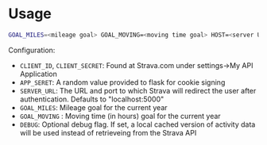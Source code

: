 # Usage

```bash
GOAL_MILES=<mileage goal> GOAL_MOVING=<moving time goal> HOST=<server URL> APP_SECRET=<app secret> CLIENT_ID=<client ID>  CLIENT_SECRET=<client secret> python3 tunatracker.py
```

Configuration:
* `CLIENT_ID`, `CLIENT_SECRET`: Found at Strava.com under settings->My API Application
* `APP_SERET`: A random value provided to flask for cookie signing
* `SERVER_URL`: The URL and port to which Strava will redirect the user after authentication. Defaults to "localhost:5000"
* `GOAL_MILES`: Mileage goal for the current year
* `GOAL_MOVING` : Moving time (in hours) goal for the current year
* `DEBUG`: Optional debug flag. If set, a local cached version of activity data will be used instead of retrieveing from the Strava API

